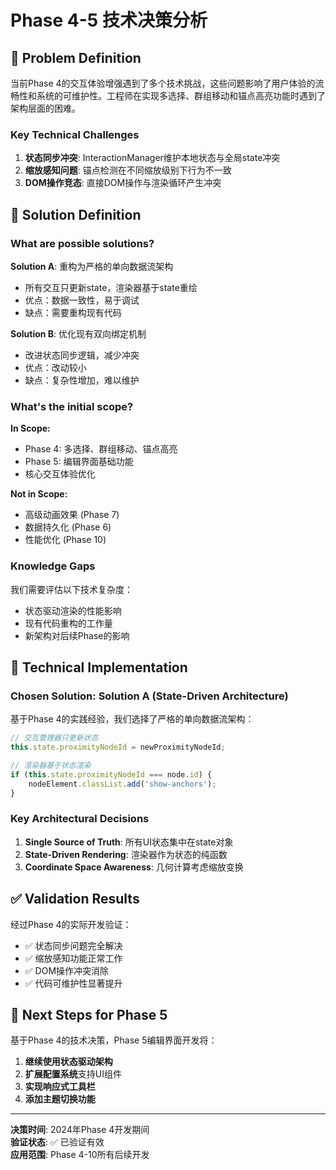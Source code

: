 # Phase 4-5 技术决策分析

## 💭 Problem Definition

当前Phase 4的交互体验增强遇到了多个技术挑战，这些问题影响了用户体验的流畅性和系统的可维护性。工程师在实现多选择、群组移动和锚点高亮功能时遇到了架构层面的困难。

### Key Technical Challenges

1. **状态同步冲突**: InteractionManager维护本地状态与全局state冲突
2. **缩放感知问题**: 锚点检测在不同缩放级别下行为不一致
3. **DOM操作竞态**: 直接DOM操作与渲染循环产生冲突

## 📝 Solution Definition

### What are possible solutions?

**Solution A**: 重构为严格的单向数据流架构
- 所有交互只更新state，渲染器基于state重绘
- 优点：数据一致性，易于调试
- 缺点：需要重构现有代码

**Solution B**: 优化现有双向绑定机制
- 改进状态同步逻辑，减少冲突
- 优点：改动较小
- 缺点：复杂性增加，难以维护

### What's the initial scope?

**In Scope:**
- Phase 4: 多选择、群组移动、锚点高亮
- Phase 5: 编辑界面基础功能
- 核心交互体验优化

**Not in Scope:**
- 高级动画效果 (Phase 7)
- 数据持久化 (Phase 6)
- 性能优化 (Phase 10)

### Knowledge Gaps

我们需要评估以下技术复杂度：
- 状态驱动渲染的性能影响
- 现有代码重构的工作量
- 新架构对后续Phase的影响

## 🔬 Technical Implementation

### Chosen Solution: Solution A (State-Driven Architecture)

基于Phase 4的实践经验，我们选择了严格的单向数据流架构：

```javascript
// 交互管理器只更新状态
this.state.proximityNodeId = newProximityNodeId;

// 渲染器基于状态渲染
if (this.state.proximityNodeId === node.id) {
    nodeElement.classList.add('show-anchors');
}
```

### Key Architectural Decisions

1. **Single Source of Truth**: 所有UI状态集中在state对象
2. **State-Driven Rendering**: 渲染器作为状态的纯函数
3. **Coordinate Space Awareness**: 几何计算考虑缩放变换

## ✅ Validation Results

经过Phase 4的实际开发验证：

- ✅ 状态同步问题完全解决
- ✅ 缩放感知功能正常工作
- ✅ DOM操作冲突消除
- ✅ 代码可维护性显著提升

## 🎯 Next Steps for Phase 5

基于Phase 4的技术决策，Phase 5编辑界面开发将：

1. **继续使用状态驱动架构**
2. **扩展配置系统**支持UI组件
3. **实现响应式工具栏**
4. **添加主题切换功能**

---

**决策时间**: 2024年Phase 4开发期间  
**验证状态**: ✅ 已验证有效  
**应用范围**: Phase 4-10所有后续开发
